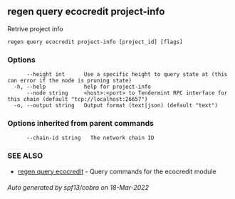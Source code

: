 ## regen query ecocredit project-info

Retrive project info

```
regen query ecocredit project-info [project_id] [flags]
```

### Options

```
      --height int      Use a specific height to query state at (this can error if the node is pruning state)
  -h, --help            help for project-info
      --node string     <host>:<port> to Tendermint RPC interface for this chain (default "tcp://localhost:26657")
  -o, --output string   Output format (text|json) (default "text")
```

### Options inherited from parent commands

```
      --chain-id string   The network chain ID
```

### SEE ALSO

* [regen query ecocredit](regen_query_ecocredit.md)	 - Query commands for the ecocredit module

###### Auto generated by spf13/cobra on 18-Mar-2022

